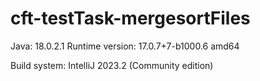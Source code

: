 # cft-testTask-mergesortFiles

Java: 18.0.2.1
Runtime version: 17.0.7+7-b1000.6 amd64

Build system: IntelliJ 2023.2 (Community edition)

